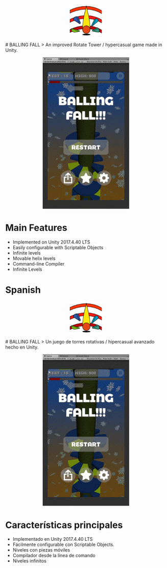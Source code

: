 <p align="center"><img width=20% src="https://github.com/fernandoapparte/ballingfall/blob/main/spinner-fall-v1.png"></p>
# BALLING FALL
> An improved Rotate Tower / hypercasual game made in Unity.

<p align="center"><img src="https://github.com/fernandoapparte/ballingfall/blob/main/balling-fall-demo.gif"></p>

# Main Features
- Implemented on Unity 2017.4.40 LTS
- Easily configurable with Scriptable Objects
- Infinite levels
- Movable helix levels
- Command-line Compiler
- Infinite Levels

# Spanish 

<p align="center"><img width=20% src="https://github.com/fernandoapparte/ballingfall/blob/main/spinner-fall-v1.png"></p>
# BALLING FALL
> Un juego de torres rotativas / hipercasual avanzado hecho en Unity.

<p align="center"><img src="https://github.com/fernandoapparte/ballingfall/blob/main/balling-fall-demo.gif"></p>

# Características principales
- Implementado en Unity 2017.4.40 LTS
- Fácilmente configurable con Scriptable Objects.
- Niveles con piezas móviles
- Compilador desde la línea de comando
- Niveles infinitos

